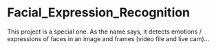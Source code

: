 # Facial_Expression_Recognition
This project is a special one. As the name says, it detects emotions / expressions of faces in an image and frames (video file and live cam)...
